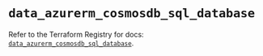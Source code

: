 # `data_azurerm_cosmosdb_sql_database`

Refer to the Terraform Registry for docs: [`data_azurerm_cosmosdb_sql_database`](https://registry.terraform.io/providers/hashicorp/azurerm/3.106.1/docs/data-sources/cosmosdb_sql_database).
